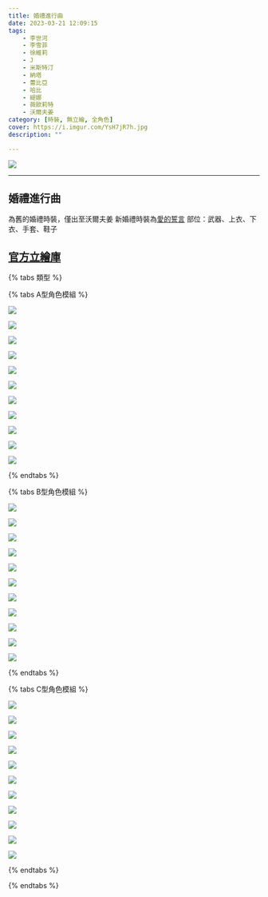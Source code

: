 ```yaml
---
title: 婚禮進行曲
date: 2023-03-21 12:09:15
tags:
    - 李世河
    - 李雪菲
    - 徐維莉
    - J
    - 米斯特汀
    - 納塔
    - 蕾比亞
    - 哈比
    - 緹娜
    - 薇歐莉特
    - 沃爾夫姜
category: [時裝, 無立繪, 全角色]
cover: https://i.imgur.com/YsH7jR7h.jpg
description: ""

---
```


[![](https://i.imgur.com/YsH7jR7h.jpg)](https://i.imgur.com/YsH7jR7.jpg)

---

## 婚禮進行曲

為舊的婚禮時裝，僅出至沃爾夫姜
新婚禮時裝為[愛的誓言](https://connand.github.io/costumes/wedding/)
部位：武器、上衣、下衣、手套、鞋子


[官方立繪庫](https://www.naddic.co.kr/ko/game/cls/fansitekit)
---

{% tabs 類型 %}
<!-- tab 模組A型-->
{% tabs A型角色模組 %}
<!-- tab 李世河(Seha)-->
[![](https://i.imgur.com/qi8kQBe.png)](https://i.imgur.com/qi8kQBe.png)
<!-- endtab -->
<!-- tab 李雪菲(Seulbi)-->
[![](https://i.imgur.com/ZkrVEtW.png)](https://i.imgur.com/ZkrVEtW.png)
<!-- endtab -->
<!-- tab 徐維莉(Yuri)-->
[![](https://i.imgur.com/4kTOrBx.png)](https://i.imgur.com/4kTOrBx.png)
<!-- endtab -->
<!-- tab J-->
[![](https://i.imgur.com/egUL2rP.png)](https://i.imgur.com/egUL2rP.png)
<!-- endtab -->
<!-- tab 米斯特汀(Tein)-->
[![](https://i.imgur.com/fXJHPAL.png)](https://i.imgur.com/fXJHPAL.png)
<!-- endtab -->
<!-- tab 納塔(Nata)-->
[![](https://i.imgur.com/Bb2lJab.png)](https://i.imgur.com/Bb2lJab.png)
<!-- endtab -->
<!-- tab 蕾比雅(Levia)-->
[![](https://i.imgur.com/usjkQO5.png)](https://i.imgur.com/usjkQO5.png)
<!-- endtab -->
<!-- tab 哈比(Harpy)-->
[![](https://i.imgur.com/jSyVccR.png)](https://i.imgur.com/jSyVccR.png)
<!-- endtab -->
<!-- tab 緹娜(Tina)-->
[![](https://i.imgur.com/4F5VIOe.png)](https://i.imgur.com/4F5VIOe.png)
<!-- endtab -->
<!-- tab 薇歐莉特(Violet)-->
[![](https://i.imgur.com/vZV1hFA.png)](https://i.imgur.com/vZV1hFA.png)
<!-- endtab -->
<!-- tab 沃爾夫姜(Wolfgang)-->
[![](https://i.imgur.com/FmdwSht.png)](https://i.imgur.com/FmdwSht.png)
<!-- endtab -->
{% endtabs %}
<!-- endtab -->

<!-- tab 模組B型-->
{% tabs B型角色模組 %}
<!-- tab 李世河(Seha)-->
[![](https://i.imgur.com/W3ha6gU.png)](https://i.imgur.com/W3ha6gU.png)
<!-- endtab -->
<!-- tab 李雪菲(Seulbi)-->
[![](https://i.imgur.com/v0wMaDU.png)](https://i.imgur.com/v0wMaDU.png)
<!-- endtab -->
<!-- tab 徐維莉(Yuri)-->
[![](https://i.imgur.com/03sTnSh.png)](https://i.imgur.com/03sTnSh.png)
<!-- endtab -->
<!-- tab J-->
[![](https://i.imgur.com/rBhsmX9.png)](https://i.imgur.com/rBhsmX9.png)
<!-- endtab -->
<!-- tab 米斯特汀(Tein)-->
[![](https://i.imgur.com/x1YmeIF.png)](https://i.imgur.com/x1YmeIF.png)
<!-- endtab -->
<!-- tab 納塔(Nata)-->
[![](https://i.imgur.com/2Z085Y8.png)](https://i.imgur.com/2Z085Y8.png)
<!-- endtab -->
<!-- tab 蕾比雅(Levia)-->
[![](https://i.imgur.com/dCtkjTA.png)](https://i.imgur.com/dCtkjTA.png)
<!-- endtab -->
<!-- tab 哈比(Harpy)-->
[![](https://i.imgur.com/12Ovk1v.png)](https://i.imgur.com/12Ovk1v.png)
<!-- endtab -->
<!-- tab 緹娜(Tina)-->
[![](https://i.imgur.com/oIYGzzm.png)](https://i.imgur.com/oIYGzzm.png)
<!-- endtab -->
<!-- tab 薇歐莉特(Violet)-->
[![](https://i.imgur.com/jUvo1J3.png)](https://i.imgur.com/jUvo1J3.png)
<!-- endtab -->
<!-- tab 沃爾夫姜(Wolfgang)-->
[![](https://i.imgur.com/oImBFcT.png)](https://i.imgur.com/oImBFcT.png)
<!-- endtab -->
{% endtabs %}
<!-- endtab -->

<!-- tab 模組C型-->
{% tabs C型角色模組 %}
<!-- tab 李世河(Seha)-->
[![](https://i.imgur.com/A1NvGVu.png)](https://i.imgur.com/A1NvGVu.png)
<!-- endtab -->
<!-- tab 李雪菲(Seulbi)-->
[![](https://i.imgur.com/fgPuE1D.png)](https://i.imgur.com/fgPuE1D.png)
<!-- endtab -->
<!-- tab 徐維莉(Yuri)-->
[![](https://i.imgur.com/q1DPBYc.png)](https://i.imgur.com/q1DPBYc.png)
<!-- endtab -->
<!-- tab J-->
[![](https://i.imgur.com/tUcNQnx.png)](https://i.imgur.com/tUcNQnx.png)
<!-- endtab -->
<!-- tab 米斯特汀(Tein)-->
[![](https://i.imgur.com/yKP8usX.png)](https://i.imgur.com/yKP8usX.png)
<!-- endtab -->
<!-- tab 納塔(Nata)-->
[![](https://i.imgur.com/fwJhEZ6.png)](https://i.imgur.com/fwJhEZ6.png)
<!-- endtab -->
<!-- tab 蕾比雅(Levia)-->
[![](https://i.imgur.com/9Qnv6Bb.png)](https://i.imgur.com/9Qnv6Bb.png)
<!-- endtab -->
<!-- tab 哈比(Harpy)-->
[![](https://i.imgur.com/9p3lEBs.png)](https://i.imgur.com/9p3lEBs.png)
<!-- endtab -->
<!-- tab 緹娜(Tina)-->
[![](https://i.imgur.com/gCIYq5n.png)](https://i.imgur.com/gCIYq5n.png)
<!-- endtab -->
<!-- tab 薇歐莉特(Violet)-->
[![](https://i.imgur.com/yqofeaX.png)](https://i.imgur.com/yqofeaX.png)
<!-- endtab -->
<!-- tab 沃爾夫姜(Wolfgang)-->
[![](https://i.imgur.com/FhpbmQx.png)](https://i.imgur.com/FhpbmQx.png)
<!-- endtab -->
{% endtabs %}
<!-- endtab -->

{% endtabs %}
